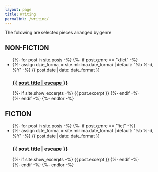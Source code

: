 ```yaml
---
layout: page
title: Writing
permalink: /writing/
---
```


The following are selected pieces arranged by genre

## NON-FICTION

<ul class="post-list">
  {%- for post in site.posts -%}
  {%- if post.genre == "xfict" -%}
  <li>
    {%- assign date_format = site.minima.date_format | default: "%b %-d, %Y" -%}
    <span class="post-meta">{{ post.date | date: date_format }}</span>
    <h3>
      <a class="post-link" href="{{ post.url | relative_url }}">
        {{ post.title | escape }}
      </a>
    </h3>
    {%- if site.show_excerpts -%}
      {{ post.excerpt }}
    {%- endif -%}
  </li>
  {%- endif -%}
  {%- endfor -%}
</ul>

## FICTION

<ul class="post-list">
  {%- for post in site.posts -%}
  {%- if post.genre == "fict" -%}
  <li>
    {%- assign date_format = site.minima.date_format | default: "%b %-d, %Y" -%}
    <span class="post-meta">{{ post.date | date: date_format }}</span>
    <h3>
      <a class="post-link" href="{{ post.url | relative_url }}">
        {{ post.title | escape }}
      </a>
    </h3>
    {%- if site.show_excerpts -%}
      {{ post.excerpt }}
    {%- endif -%}
  </li>
  {%- endif -%}
  {%- endfor -%}
</ul>
